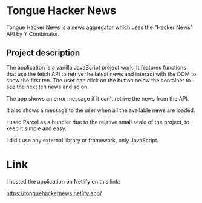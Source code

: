 # Tongue Hacker News

Tongue Hacker News is a news aggregator which uses the "Hacker News" API by Y Combinator.

## Project description

The application is a vanilla JavaScript project work. It features functions that use the fetch API to retrive the latest news and interact with the DOM to show the first ten. The user can click on the button below the container to see the next ten news and so on.  

The app shows an error message if it can't retrive the news from the API.  

It also shows a message to the user when all the available news are loaded.  

I used Parcel as a bundler due to the relative small scale of the project, to keep it simple and easy.

I did't use any external library or framework, only JavaScript.

# Link

I hosted the application on Netlify on this link:  

https://tonguehackernews.netlify.app/
